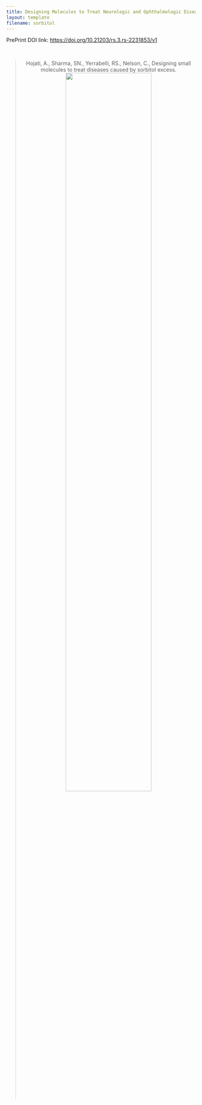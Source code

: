 ```yaml
---
title: Designing Molecules to Treat Neurologic and Ophthalmologic Diseases Caused by Sorbitol Excess: Engineering the Agrobacterium Vitis Protein
layout: template
filename: sorbitol
---
```


PrePrint DOI link: https://doi.org/10.21203/rs.3.rs-2231853/v1



<br>

><center>Hojati, A., Sharma, SN., Yerrabelli, RS., Nelson, C., Designing small molecules to treat diseases caused by sorbitol excess.</center>
><center><img src="https://EyeCanDoIt.github.io/Images/sorbitol.png" alt=" " width="70%" height="70%"></center>
